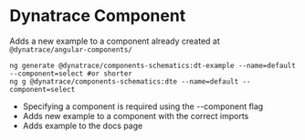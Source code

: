# Dynatrace Component
Adds a new example to a component already created at `@dynatrace/angular-components/`

```
ng generate @dynatrace/components-schematics:dt-example --name=default --component=select #or shorter
ng g @dynatrace/components-schematics:dte --name=default --component=select
```
- Specifying a component is required using the --component flag
- Adds new example to a component with the correct imports
- Adds example to the docs page
